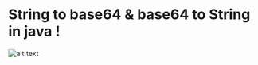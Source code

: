 # String to base64 & base64 to String in java !


![alt text](https://image.ibb.co/iOzXaJ/Capture.png)
